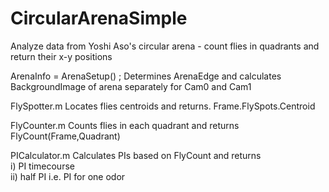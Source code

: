 # CircularArenaSimple
 Analyze data from Yoshi Aso's circular arena - count flies in quadrants and return their x-y positions

ArenaInfo = ArenaSetup() ;
    Determines ArenaEdge and calculates BackgroundImage of arena separately for Cam0 and Cam1

FlySpotter.m
    Locates flies centroids and returns. 
		Frame.FlySpots.Centroid

FlyCounter.m
    Counts flies in each quadrant and returns  
		FlyCount(Frame,Quadrant)

PICalculator.m
    Calculates PIs based on FlyCount and returns  
		i) PI timecourse  
		ii) half PI i.e. PI for one odor